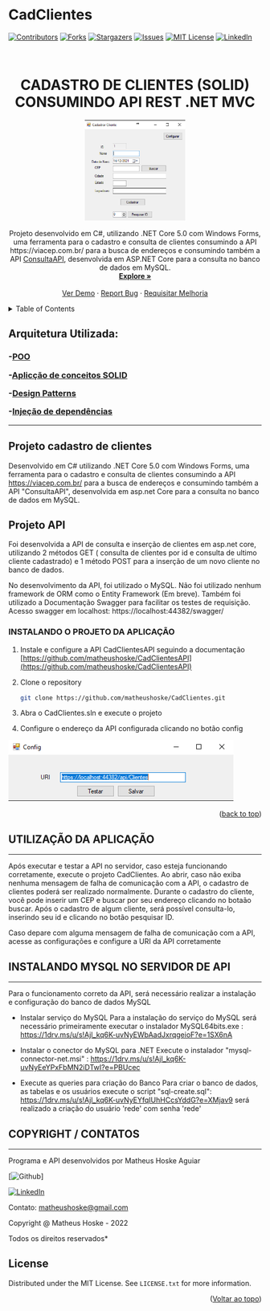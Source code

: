 # CadClientes

<div id="top"></div>
<!--
*** Thanks for checking out the Best-README-Template. If you have a suggestion
*** that would make this better, please fork the repo and create a pull request
*** or simply open an issue with the tag "enhancement".
*** Don't forget to give the project a star!
*** Thanks again! Now go create something AMAZING! :D
-->



<!-- PROJECT SHIELDS -->
<!--
*** I'm using markdown "reference style" links for readability.
*** Reference links are enclosed in brackets [ ] instead of parentheses ( ).
*** See the bottom of this document for the declaration of the reference variables
*** for contributors-url, forks-url, etc. This is an optional, concise syntax you may use.
*** https://www.markdownguide.org/basic-syntax/#reference-style-links
-->
[![Contributors][contributors-shield]][contributors-url]
[![Forks][forks-shield]][forks-url]
[![Stargazers][stars-shield]][stars-url]
[![Issues][issues-shield]][issues-url]
[![MIT License][license-shield]][license-url]
[![LinkedIn][linkedin-shield]][linkedin-url]



<!-- PROJECT LOGO -->
<br />
<div align="center">
  
  # CADASTRO DE CLIENTES (SOLID) CONSUMINDO API REST .NET MVC
  
  <a href="https://github.com/matheushoske/CadClientes">
    <img src="https://github.com/matheushoske/CadClientes/blob/main/images/program.png" alt="Logo" width="200" height="200">
  </a>



  <p align="center">
  Projeto desenvolvido em C#, utilizando .NET Core 5.0 com Windows Forms,
uma ferramenta para o cadastro e consulta de clientes consumindo a API 
https://viacep.com.br/ para a busca de endereços e consumindo também a
API <a href="">ConsultaAPI</a>, desenvolvida em ASP.NET Core para a consulta no banco 
de dados em MySQL.
    <br />
    <a href="https://github.com/matheushoske/CadClientes"><strong>Explore »</strong></a>
    <br />
    <br />
    <a href="https://github.com/matheushoske/CadClientes">Ver Demo</a>
    ·
    <a href="https://github.com/matheushoske/CadClientes/issues">Report Bug</a>
    ·
    <a href="https://github.com/matheushoske/CadClientes/issues">Requisitar Melhoria</a>
  </p>
</div>



<!-- TABLE OF CONTENTS -->
<details>
  <summary>Table of Contents</summary>
  <ol>
    <li>
      <a href="#about-the-project">Sobre o projeto</a>
      <ul>
        <li><a href="#built-with">Liguagens utilizadas</a></li>
      </ul>
    </li>
    <li>
      <a href="#getting-started">Getting Started</a>
      <ul>
        <li><a href="#prerequisites">Prerequisites</a></li>
        <li><a href="#installation">Installation</a></li>
      </ul>
    </li>
    <li><a href="#usage">Usage</a></li>
    <li><a href="#roadmap">Roadmap</a></li>
    <li><a href="#contributing">Contributing</a></li>
    <li><a href="#license">License</a></li>
    <li><a href="#contact">Contact</a></li>
    <li><a href="#acknowledgments">Acknowledgments</a></li>
  </ol>
</details>


 
 <h2>Arquitetura Utilizada:</h2>
 
<h3>
 
 -[POO]()
 
 -[Aplicção de conceitos SOLID]()
 
 -[Design Patterns]()
 
 -[Injeção de dependências]()</h3>
 
--------------------------------------------

## Projeto cadastro de clientes

Desenvolvido em C# utilizando .NET Core 5.0 com Windows Forms,
uma ferramenta para o cadastro e consulta de clientes consumindo a API 
https://viacep.com.br/ para a busca de endereços e consumindo também a
API "ConsultaAPI", desenvolvida em asp.net Core para a consulta no banco 
de dados em MySQL.

## Projeto API

Foi desenvolvida a API de consulta e inserção de clientes em asp.net core,
utilizando 2 métodos GET ( consulta de clientes por id e consulta de ultimo
cliente cadastrado) e 1 método POST para a inserção de um novo cliente no banco
de dados.

No desenvolvimento da API, foi utilizado o MySQL.
Não foi utilizado nenhum framework de ORM como o Entity Framework (Em breve).
Também foi utilizado a Documentação Swagger para facilitar os testes de requisição.
Acesso swagger em localhost: 
https://localhost:44382/swagger/



### INSTALANDO O PROJETO DA APLICAÇÃO

1. Instale e configure a API CadClientesAPI seguindo a documentação [https://github.com/matheushoske/CadClientesAPI](https://github.com/matheushoske/CadClientesAPI)
2. Clone o repository
   ```sh
   git clone https://github.com/matheushoske/CadClientes.git
   ```
3. Abra o CadClientes.sln e execute o projeto

4. Configure o endereço da API configurada clicando no botão config 
 <img src="https://github.com/matheushoske/CadClientes/blob/main/images/ConfigAPI.png" alt="ConfigAPI">


<p align="right">(<a href="#top">back to top</a>)</p>


 ## UTILIZAÇÃO DA APLICAÇÃO
 --------------------------
 Após executar e testar a API no servidor, caso esteja funcionando corretamente,
 execute o projeto CadClientes.
Ao abrir, caso não exiba nenhuma mensagem de falha de comunicação com a API, o
cadastro de clientes poderá ser realizado normalmente.
Durante o cadastro do cliente, você pode inserir um CEP e buscar por seu endereço
clicando no botaão buscar.
Após o cadastro de algum cliente, será possível consulta-lo, inserindo seu id e 
clicando no botão pesquisar ID.

Caso depare com alguma mensagem de falha de comunicação com a API, acesse as configurações
e configure a URI da API corretamente

## INSTALANDO MYSQL NO SERVIDOR DE API
--------------------------------------
Para o funcionamento correto da API, será necessário realizar a instalação e
configuração do banco de dados MySQL
 * Instalar serviço do MySQL
 Para a instalação do serviço do MySQL será necessário primeiramente executar
 o instalador MySQL64bits.exe :
   https://1drv.ms/u/s!Ajl_kq6K-uvNyEWbAadJxrqgeioF?e=1SX6nA

 * Instalar o conector do MySQL para .NET
 Execute o instalador "mysql-connector-net.msi" :
   https://1drv.ms/u/s!Ajl_kq6K-uvNyEeYPxFbMN2iDTwI?e=PBUcec

 * Execute as queries para criação do Banco
 Para criar o banco de dados, as tabelas e os usuários execute o
 script "sql-create.sql":
   https://1drv.ms/u/s!Ajl_kq6K-uvNyEYfqIUhHCcsYddG?e=XMjav9
 será realizado a criação do usuário 'rede' com senha 'rede'
 
## COPYRIGHT / CONTATOS
-------------------------
Programa e API desenvolvidos por Matheus Hoske Aguiar

[![Github][github-shield]]

[![LinkedIn][linkedin-shield]][linkedin-url]

Contato: matheushoske@gmail.com 

Copyright @ Matheus Hoske - 2022

Todos os direitos reservados*

## License

Distributed under the MIT License. See `LICENSE.txt` for more information.



<!-- USAGE EXAMPLES 
## Usage

Use this space to show useful examples of how a project can be used. Additional screenshots, code examples and demos work well in this space. You may also link to more resources.-->

<p align="right">(<a href="#top">Voltar ao topo</a>)</p>



<!-- ROADMAP 
## Roadmap

See the [open issues](https://github.com/matheushoske/CadClientes/issues) for a full list of proposed features (and known issues).



<!-- CONTRIBUTING 
## Contributing

Contributions are what make the open source community such an amazing place to learn, inspire, and create. Any contributions you make are **greatly appreciated**.

If you have a suggestion that would make this better, please fork the repo and create a pull request. You can also simply open an issue with the tag "enhancement".
Don't forget to give the project a star! Thanks again!

1. Fork the Project
2. Create your Feature Branch (`git checkout -b feature/AmazingFeature`)
3. Commit your Changes (`git commit -m 'Add some AmazingFeature'`)
4. Push to the Branch (`git push origin feature/AmazingFeature`)
5. Open a Pull Request

<p align="right">(<a href="#top">back to top</a>)</p>-->



<!-- LICENSE -->





<!-- CONTACT -->




<!-- ACKNOWLEDGMENTS 
## Acknowledgments

* []()
* []()
* []()

<p align="right">(<a href="#top">back to top</a>)</p>-->



<!-- MARKDOWN LINKS & IMAGES -->
<!-- https://www.markdownguide.org/basic-syntax/#reference-style-links -->
[contributors-shield]: https://img.shields.io/github/contributors/matheushoske/CadClientes.svg?style=for-the-badge
[contributors-url]: https://github.com/matheushoske/CadClientes/graphs/contributors
[forks-shield]: https://img.shields.io/github/forks/matheushoske/CadClientes.svg?style=for-the-badge
[forks-url]: https://github.com/matheushoske/CadClientes/network/members
[stars-shield]: https://img.shields.io/github/stars/matheushoske/CadClientes.svg?style=for-the-badge
[stars-url]: https://github.com/matheushoske/CadClientes/stargazers
[issues-shield]: https://img.shields.io/github/issues/matheushoske/CadClientes.svg?style=for-the-badge
[issues-url]: https://github.com/matheushoske/CadClientes/issues
[license-shield]: https://img.shields.io/github/license/matheushoske/CadClientes.svg?style=for-the-badge
[license-url]: https://github.com/matheushoske/CadClientes/blob/master/LICENSE
[linkedin-shield]: https://img.shields.io/badge/-LinkedIn-black.svg?style=for-the-badge&logo=linkedin&colorB=555
[github-shield]: https://img.shields.io/badge/GitHub-100000?style=for-the-badge&logo=github&logoColor=white
[github-link]: https://github.com/matheushoske
[linkedin-url]: https://www.linkedin.com/in/matheus-hoske/
[product-screenshot]: images/program.png
